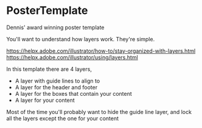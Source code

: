 # PosterTemplate
Dennis' award winning poster template

You'll want to understand how layers work. They're simple.

https://helpx.adobe.com/illustrator/how-to/stay-organized-with-layers.html
https://helpx.adobe.com/illustrator/using/layers.html

In this template there are 4 layers,
* A layer with guide lines to align to
* A layer for the header and footer
* A layer for the boxes that contain your content
* A layer for your content

Most of the time you'll probably want to hide the guide line layer, and lock all the layers except the one for your content

